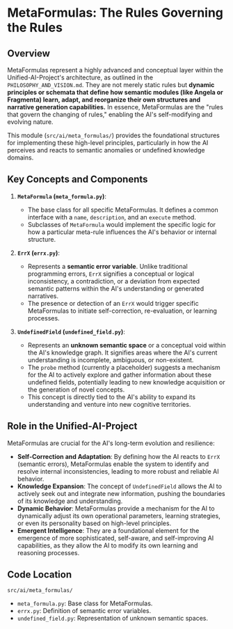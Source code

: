 ﻿# MetaFormulas: The Rules Governing the Rules

## Overview

MetaFormulas represent a highly advanced and conceptual layer within the Unified-AI-Project's architecture, as outlined in the `PHILOSOPHY_AND_VISION.md`. They are not merely static rules but **dynamic principles or schemata that define how semantic modules (like Angela or Fragmenta) learn, adapt, and reorganize their own structures and narrative generation capabilities.** In essence, MetaFormulas are the "rules that govern the changing of rules," enabling the AI's self-modifying and evolving nature.

This module (`src/ai/meta_formulas/`) provides the foundational structures for implementing these high-level principles, particularly in how the AI perceives and reacts to semantic anomalies or undefined knowledge domains.

## Key Concepts and Components

1.  **`MetaFormula` (`meta_formula.py`)**:
    *   The base class for all specific MetaFormulas. It defines a common interface with a `name`, `description`, and an `execute` method.
    *   Subclasses of `MetaFormula` would implement the specific logic for how a particular meta-rule influences the AI's behavior or internal structure.

2.  **`ErrX` (`errx.py`)**:
    *   Represents a **semantic error variable**. Unlike traditional programming errors, `ErrX` signifies a conceptual or logical inconsistency, a contradiction, or a deviation from expected semantic patterns within the AI's understanding or generated narratives.
    *   The presence or detection of an `ErrX` would trigger specific MetaFormulas to initiate self-correction, re-evaluation, or learning processes.

3.  **`UndefinedField` (`undefined_field.py`)**:
    *   Represents an **unknown semantic space** or a conceptual void within the AI's knowledge graph. It signifies areas where the AI's current understanding is incomplete, ambiguous, or non-existent.
    *   The `probe` method (currently a placeholder) suggests a mechanism for the AI to actively explore and gather information about these undefined fields, potentially leading to new knowledge acquisition or the generation of novel concepts.
    *   This concept is directly tied to the AI's ability to expand its understanding and venture into new cognitive territories.

## Role in the Unified-AI-Project

MetaFormulas are crucial for the AI's long-term evolution and resilience:

-   **Self-Correction and Adaptation**: By defining how the AI reacts to `ErrX` (semantic errors), MetaFormulas enable the system to identify and resolve internal inconsistencies, leading to more robust and reliable AI behavior.
-   **Knowledge Expansion**: The concept of `UndefinedField` allows the AI to actively seek out and integrate new information, pushing the boundaries of its knowledge and understanding.
-   **Dynamic Behavior**: MetaFormulas provide a mechanism for the AI to dynamically adjust its own operational parameters, learning strategies, or even its personality based on high-level principles.
-   **Emergent Intelligence**: They are a foundational element for the emergence of more sophisticated, self-aware, and self-improving AI capabilities, as they allow the AI to modify its own learning and reasoning processes.

## Code Location

`src/ai/meta_formulas/`

-   `meta_formula.py`: Base class for MetaFormulas.
-   `errx.py`: Definition of semantic error variables.
-   `undefined_field.py`: Representation of unknown semantic spaces.
